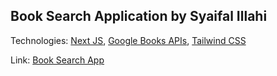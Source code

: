 ## Book Search Application by Syaifal Illahi

Technologies: [Next JS](https://nextjs.org/), [Google Books APIs](https://developers.google.com/books/docs/v1/getting_started), [Tailwind CSS](https://tailwindcss.com/)

Link: [Book Search App](https://book-search-fal.netlify.app)
